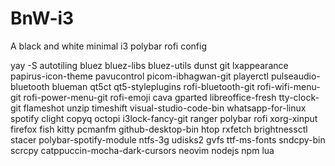 ﻿# BnW-i3

A black and white minimal i3 polybar rofi config

yay -S autotiling bluez bluez-libs bluez-utils dunst git lxappearance papirus-icon-theme pavucontrol picom-ibhagwan-git playerctl pulseaudio-bluetooth blueman qt5ct qt5-styleplugins rofi-bluetooth-git rofi-wifi-menu-git rofi-power-menu-git rofi-emoji cava gparted libreoffice-fresh tty-clock-git flameshot unzip timeshift visual-studio-code-bin whatsapp-for-linux spotify clight copyq octopi i3lock-fancy-git ranger polybar rofi xorg-xinput firefox fish kitty pcmanfm github-desktop-bin htop rxfetch brightnessctl stacer polybar-spotify-module ntfs-3g udisks2 gvfs ttf-ms-fonts sndcpy-bin scrcpy catppuccin-mocha-dark-cursors neovim nodejs npm lua

